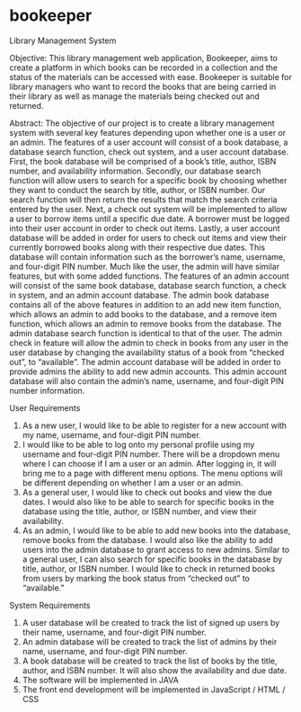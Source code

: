 # bookeeper
Library Management System

Objective: 
This library management web application, Bookeeper, aims to create a platform in which books can be recorded in a collection and the status of the materials can be accessed with ease. 
Bookeeper is suitable for library managers who want to record the books that are being carried in their library as well as manage the materials being checked out and returned.

Abstract: 
The objective of our project is to create a library management system with several key features depending upon whether one is a user or an admin. 
The features of a user account will consist of a book database, a database search function, check out system, and a user account database. 
First, the book database will be comprised of a book’s title, author, ISBN number, and availability information. 
Secondly, our database search function will allow users to search for a specific book by choosing whether they want to conduct the search by title, author, or ISBN number. 
Our search function will then return the results that match the search criteria entered by the user. 
Next, a check out system will be implemented to allow a user to borrow items until a specific due date. 
A borrower must be logged into their user account in order to check out items. 
Lastly, a user account database will be added in order for users to check out items and view their currently borrowed books along with their respective due dates. 
This database will contain information such as the borrower’s name, username, and four-digit PIN number.
Much like the user, the admin will have similar features, but with some added functions. 
The features of an admin account will consist of the same book database, database search function, a check in system, and an admin account database. 
The admin book database contains all of the above features in addition to an add new item function, which allows an admin to add books to the database, and a remove item function, which allows an admin to remove books from the database. 
The admin database search function is identical to that of the user. 
The admin check in feature will allow the admin to check in books from any user in the user database by changing the availability status of a book from “checked out”, to “available”. 
The admin account database will be added in order to provide admins the ability to add new admin accounts. 
This admin account database will also contain the admin’s name, username, and four-digit PIN number information. 

User Requirements
1. As a new user, I would like to be able to register for a new account with my name, username, and four-digit PIN number.
2. I would like to be able to log onto my personal profile using my username and four-digit PIN number. There will be a dropdown menu where I can choose if I am a user or an admin. After logging in, it will bring me to a page with different menu options. The menu options will be different depending on whether I am a user or an admin.
3. As a general user, I would like to check out books and view the due dates. I would also like to be able to search for specific books in the database using the title, author, or ISBN number, and view their availability. 
4. As an admin, I would like to be able to add new books into the database, remove books from the database. I would also like the ability to add users into the admin database to grant access to new admins. Similar to a general user, I can also search for specific books in the database by title, author, or ISBN number. I would like to check in returned books from users by marking the book status from “checked out” to “available.”

System Requirements
1. A user database will be created to track the list of signed up users by their name, username, and four-digit PIN number.
2. An admin database will be created to track the list of admins by their name, username, and four-digit PIN number.
3. A book database will be created to track the list of books by the title, author, and ISBN number. It will also show the availability and due date.
4. The software will be implemented in JAVA
5. The front end development will be implemented in JavaScript / HTML / CSS

